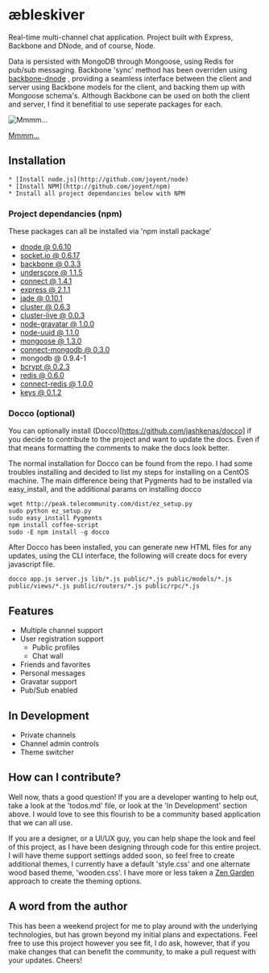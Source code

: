 # &aelig;bleskiver

Real-time multi-channel chat application. Project built with Express, Backbone and DNode,
and of course, Node.
 
Data is persisted with MongoDB through Mongoose, using Redis for pub/sub messaging.  Backbone 
'sync' method has been overriden using [backbone-dnode](http://github.com/sorensen/backbone-dnode) ,
providing a seamless interface between the client and server using Backbone models for the client, 
and backing them up with Mongoose schema's.  Although Backbone can be used on both the client and 
server, I find it benefitial to use seperate packages for each.

![Mmmm...](http://upload.wikimedia.org/wikipedia/commons/0/04/Aebleskiver.jpg)

[Mmmm...](http://en.wikipedia.org/wiki/%C3%86bleskiver)

## Installation

    * [Install node.js](http://github.com/joyent/node)
    * [Install NPM](http://github.com/joyent/npm)
    * Install all project dependancies below with NPM

### Project dependancies (npm)

These packages can all be installed via 'npm install package'

* [dnode @ 0.6.10](http://github.com/substack/dnode)
* [socket.io @ 0.6.17](http://github.com/LearnBoost/Socket.IO-node)
* [backbone @ 0.3.3](http://github.com/documentcloud/backbone)
* [underscore @ 1.1.5](http://github.com/documentcloud/underscore)
* [connect @ 1.4.1](http://github.com/senchalabs/connect)
* [express @ 2.1.1](http://github.com/visionmedia/express)
* [jade @ 0.10.1](http://github.com/visionmedia/jade)
* [cluster @ 0.6.3](http://github.com/LearnBoost/cluster)
* [cluster-live @ 0.0.3](http://github.com/visionmedia/cluster-live)
* [node-gravatar @ 1.0.0](http://github.com/arnabc/node-gravatar)
* [node-uuid @ 1.1.0](http://github.com/broofa/node-uuid)
* [mongoose @ 1.3.0](http://github.com/LearnBoost/mongoose)
* [connect-mongodb @ 0.3.0](http://github.com/kcbanner/connect-mongo)
* mongodb @ 0.9.4-1
* [bcrypt @ 0.2.3](http://github.com/ncb000gt/node.bcrypt.js)
* [redis @ 0.6.0](http://github.com/mranney/node_redis)
* [connect-redis @ 1.0.0](http://github.com/visionmedia/connect-redis)
* [keys @ 0.1.2](http://github.com/visionmedia/keys)

### Docco (optional)

You can optionally install (Docco)[https://github.com/jashkenas/docco] if you decide
to contribute to the project and want to update the docs. Even if that means formatting
the comments to make the docs look better.

The normal installation for Docco can be found from the repo. I had some troubles installing 
and decided to list my steps for installing on a CentOS machine. The main difference being 
that Pygments had to be installed via easy_install, and the additional params on installing docco

    wget http://peak.telecommunity.com/dist/ez_setup.py
    sudo python ez_setup.py
    sudo easy_install Pygments
    npm install coffee-script
    sudo -E npm install -g docco
    
After Docco has been installed, you can generate new HTML files for any updates, 
using the CLI interface, the following will create docs for every javascript file.

    docco app.js server.js lib/*.js public/*.js public/models/*.js public/views/*.js public/routers/*.js public/rpc/*.js

## Features

* Multiple channel support
* User registration support
  * Public profiles
  * Chat wall
* Friends and favorites
* Personal messages
* Gravatar support
* Pub/Sub enabled
    
## In Development

* Private channels
* Channel admin controls
* Theme switcher

## How can I contribute?

Well now, thats a good question! If you are a developer wanting to help out, take a look
at the 'todos.md' file, or look at the 'In Development' section above.  I would love to see 
this flourish to be a community based application that we can all use.

If you are a designer, or a UI/UX guy, you can help shape the look and feel of this project, 
as I have been designing through code for this entire project.  I will have theme support settings 
added soon, so feel free to create additional themes, I currently have a default 'style.css' and 
one alternate wood based theme, 'wooden.css'.  I have more or less taken a [Zen Garden](http://www.csszengarden.com/)
approach to create the theming options.

## A word from the author

This has been a weekend project for me to play around with the underlying 
technologies, but has grown beyond my initial plans and expectations.  Feel free to use this 
project however you see fit, I do ask, however, that if you make changes that can benefit the 
community, to make a pull request with your updates. Cheers!